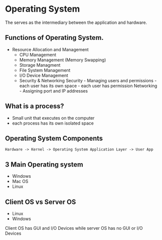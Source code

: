 # Operating System

The serves as the intermediary between the application and hardware.

## Functions of Operating System.

* Resource Allocation and Management
    - CPU Management
    - Memory Management (Memory Swapping)
    - Storage Managment
    - File System Management
    - I/O Device Management
    - Security & Networking
        Security
            - Managing users and permissions
            - each user has its own space
            - each user has permission
        Networking
            - Assigning port and IP addresses

## What is a process?
* Small unit that executes on the computer
* each process has its own isolated space
## Operating System Components
    Hardware -> Kernel -> Operating System Application Layer -> User App

## 3 Main Operating system
* Windows
* Mac OS
* Linux

## Client OS vs Server OS
* Linux
* Windows

Client OS has GUI and I/O Devices while server OS has no GUI or I/O Devices

